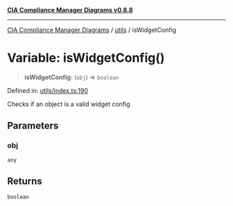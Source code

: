 [**CIA Compliance Manager Diagrams v0.8.8**](../../README.md)

***

[CIA Compliance Manager Diagrams](../../modules.md) / [utils](../README.md) / isWidgetConfig

# Variable: isWidgetConfig()

> **isWidgetConfig**: (`obj`) => `boolean`

Defined in: [utils/index.ts:190](https://github.com/Hack23/cia-compliance-manager/blob/88094f2c4c350fd10a1e440c3eab70aedd819944/src/utils/index.ts#L190)

Checks if an object is a valid widget config

## Parameters

### obj

`any`

## Returns

`boolean`

